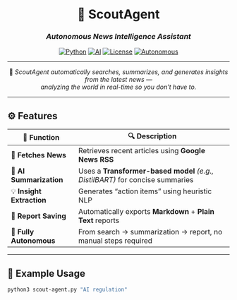 <div align="center">

# 🧭 **ScoutAgent**

### *Autonomous News Intelligence Assistant*

[![Python](https://img.shields.io/badge/Made%20with-Python-3776AB?logo=python&logoColor=white)](https://www.python.org/)
[![AI](https://img.shields.io/badge/Powered%20by-AI%20Summarization-ff69b4?logo=openai&logoColor=white)]()
[![License](https://img.shields.io/badge/License-MIT-green.svg)](LICENSE)
[![Autonomous](https://img.shields.io/badge/Mode-Fully%20Autonomous-blueviolet?logo=robotframework&logoColor=white)]()

---

🚀 *ScoutAgent automatically searches, summarizes, and generates insights from the latest news —  
analyzing the world in real-time so you don’t have to.*

</div>

---

## ⚙️ **Features**

| 🧩 Function | 🔍 Description |
|--------------|----------------|
| 📰 **Fetches News** | Retrieves recent articles using **Google News RSS** |
| 🧠 **AI Summarization** | Uses a **Transformer-based model** *(e.g., DistilBART)* for concise summaries |
| 💡 **Insight Extraction** | Generates “action items” using heuristic NLP |
| 💾 **Report Saving** | Automatically exports **Markdown** + **Plain Text** reports |
| 🤖 **Fully Autonomous** | From search → summarization → report, no manual steps required |

---

## 🧠 **Example Usage**

```bash
python3 scout-agent.py "AI regulation"
